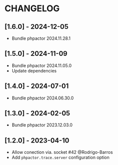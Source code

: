 # CHANGELOG

## [1.6.0] - 2024-12-05

- Bundle phpactor 2024.11.28.1

## [1.5.0] - 2024-11-09

- Bundle phpactor 2024.11.05.0
- Update dependencies

## [1.4.0] - 2024-07-01

- Bundle phpactor 2024.06.30.0

## [1.3.0] - 2024-02-05

- Bundle phpactor 2023.12.03.0

## [1.2.0] - 2023-04-10

- Allow conection via. socket #42 @Rodrigo-Barros
- Add `phpactor.trace.server` configuration option
